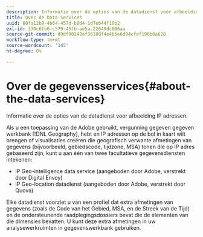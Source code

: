 ```yaml
---
description: Informatie over de opties van de datadienst voor afbeelding IP adressen.
title: Over de Data Services
uuid: 60fa12b9-4b64-457d-b0d4-1d7eb44f19b2
exl-id: 330c6fb6-c579-45fb-ae5a-22649dc006aa
source-git-commit: d9df90242ef96188f4e4b5e6d04cfef196b0a628
workflow-type: tm+mt
source-wordcount: '145'
ht-degree: 0%

---
```


# Over de gegevensservices{#about-the-data-services}

Informatie over de opties van de datadienst voor afbeelding IP adressen.

Als u een toepassing van de Adobe gebruikt, vergunning gegeven gegeven werkbank [!DNL Geography], hebt en IP adressen op de bol in kaart wilt brengen of visualisaties creëren die geografisch verwante afmetingen van gegevens (bijvoorbeeld, gebiedscode, tijdzone, MSA) tonen die op IP adres gebaseerd zijn, kunt u aan één van twee facultatieve gegevensdiensten intekenen:

* IP Geo-intelligence data service (aangeboden door Adobe, verstrekt door Digital Envoy)
* IP Geo-location datadienst (aangeboden door Adobe, verstrekt door Quova)

Elke datadienst voorziet u van een profiel dat extra afmetingen van gegevens (zoals de Code van het Gebied, MSA, en de Streek van de Tijd) en de ondersteunende raadplegingsdossiers bevat die de elementen van die dimensies bevatten. U kunt deze extra afmetingen in uw analysewerkruimten in gegevenswerkbank gebruiken.
